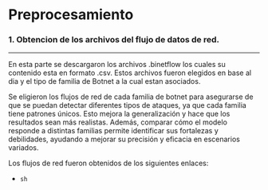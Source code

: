 # Preprocesamiento


### 1. Obtencion de los archivos del flujo de datos de red.
---
En esta parte se descargaron los archivos .binetflow los cuales su contenido esta en formato .csv. Estos archivos fueron elegidos en base al dia y el tipo de familia de Botnet a la cual estan asociados. 

Se eligieron los flujos de red de cada familia de botnet para asegurarse de que se puedan detectar diferentes tipos de ataques, ya que cada familia tiene patrones únicos. Esto mejora la generalización y hace que los resultados sean más realistas. Además, comparar cómo el modelo responde a distintas familias permite identificar sus fortalezas y debilidades, ayudando a mejorar su precisión y eficacia en escenarios variados.

Los flujos de red fueron obtenidos de los siguientes enlaces:

- ```sh  ```
